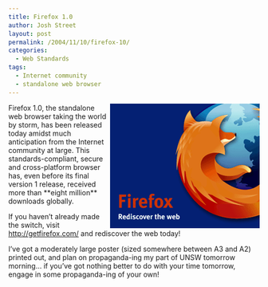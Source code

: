 ```yaml
---
title: Firefox 1.0
author: Josh Street
layout: post
permalink: /2004/11/10/firefox-10/
categories:
  - Web Standards
tags:
  - Internet community
  - standalone web browser
---
```

<img src="/blog/wp-content/2004/11/rediscover_blue.png" alt="Firefox - Rediscover the web" style="float:right;" />  
Firefox 1.0, the standalone web browser taking the world by storm, has been released today amidst much anticipation from the Internet community at large. This standards-compliant, secure and cross-platform browser has, even before its final version 1 release, received more than **eight million** downloads globally.

If you haven&#8217;t already made the switch, visit <http://getfirefox.com/> and rediscover the web today!

I&#8217;ve got a moderately large poster (sized somewhere between A3 and A2) printed out, and plan on propaganda-ing my part of UNSW tomorrow morning&#8230; if you&#8217;ve got nothing better to do with your time tomorrow, engage in some propaganda-ing of your own!